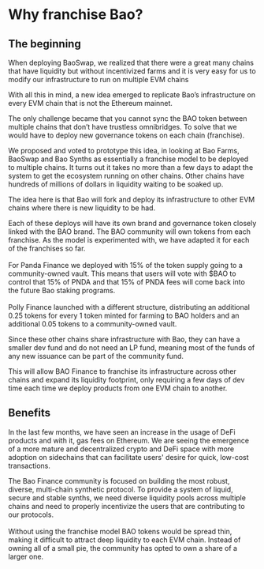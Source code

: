 # Why franchise Bao?

## The beginning

When deploying BaoSwap, we realized that there were a great many chains that have liquidity but without incentivized farms and it is very easy for us to modify our infrastructure to run on multiple EVM chains

With all this in mind, a new idea emerged to replicate Bao’s infrastructure on every EVM chain that is not the Ethereum mainnet.

The only challenge became that you cannot sync the BAO token between multiple chains that don’t have trustless omnibridges. To solve that we would have to deploy new governance tokens on each chain (franchise).

We proposed and voted to prototype this idea, in looking at Bao Farms, BaoSwap and Bao Synths as essentially a franchise model to be deployed to multiple chains. It turns out it takes no more than a few days to adapt the system to get the ecosystem running on other chains. Other chains have hundreds of millions of dollars in liquidity waiting to be soaked up.

The idea here is that Bao will fork and deploy its infrastructure to other EVM chains where there is new liquidity to be had.

Each of these deploys will have its own brand and governance token closely linked with the BAO brand. The BAO community will own tokens from each franchise. As the model is experimented with, we have adapted it for each of the franchises so far. \
\
For Panda Finance we deployed with 15% of the token supply going to a community-owned vault. This means that users will vote with $BAO to control that 15% of PNDA and that 15% of PNDA fees will come back into the future Bao staking programs.\
\
Polly Finance launched with a different structure, distributing an additional 0.25 tokens for every 1 token minted for farming to BAO holders and an additional 0.05 tokens to a community-owned vault.

Since these other chains share infrastructure with Bao, they can have a smaller dev fund and do not need an LP fund, meaning most of the funds of any new issuance can be part of the community fund.

This will allow BAO Finance to franchise its infrastructure across other chains and expand its liquidity footprint, only requiring a few days of dev time each time we deploy products from one EVM chain to another.

## Benefits

In the last few months, we have seen an increase in the usage of DeFi products and with it, gas fees on Ethereum. We are seeing the emergence of a more mature and decentralized crypto and DeFi space with more adoption on sidechains that can facilitate users' desire for quick, low-cost transactions.

The Bao Finance community is focused on building the most robust, diverse, multi-chain synthetic protocol. To provide a system of liquid, secure and stable synths, we need diverse liquidity pools across multiple chains and need to properly incentivize the users that are contributing to our protocols.\
\
Without using the franchise model BAO tokens would be spread thin, making it difficult to attract deep liquidity to each EVM chain. Instead of owning all of a small pie, the community has opted to own a share of a larger one.
